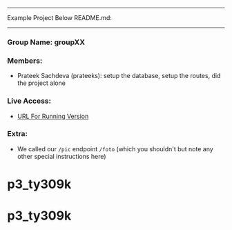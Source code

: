 ------

Example Project Below README.md:

------

### Group Name: groupXX

### Members:
  - Prateek Sachdeva (prateeks): setup the database, setup the routes, did the project alone

### Live Access:
  - [URL For Running Version](http://google.com)

### Extra:
  - We called our `/pic` endpoint `/foto` (which you shouldn't but note any other special instructions here)
# p3_ty309k
# p3_ty309k
